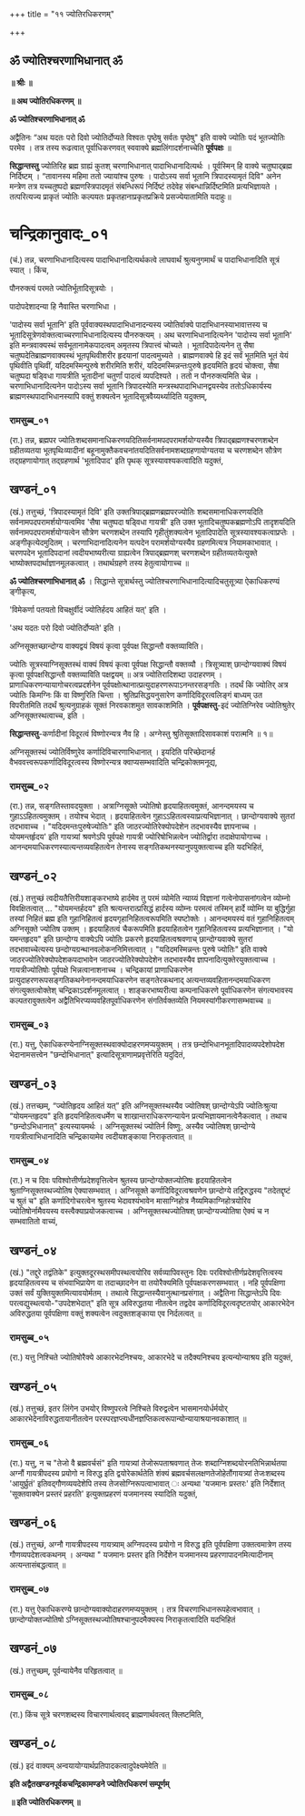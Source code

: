 +++
title = "११ ज्योतिरधिकरणम्"

+++


## ॐ ज्योतिश्चरणाभिधानात् ॐ

**॥ श्रीः ॥**

**॥ अथ ज्योतिरधिकरणम् ॥**

**ॐ ज्योतिश्चरणाभिधानात् ॐ**

अद्वैतिनः “अथ यदतः परो दिवो ज्योतिर्दोप्यते विश्वतः पृष्ठेषु सर्वतः पृष्ठेषु" इति वाक्ये ज्योतिः पदं भूतज्योतिः परमेव । तत्र तस्य रूढत्वात् पूर्वाधिकरणवत् स्ववाक्ये ब्रह्मलिंगादर्शनाच्चेति **पूर्वपक्षः** ॥

**सिद्धान्तस्तु** ज्योतिरिह ब्रह्म ग्राह्यं कुतश् चरणाभिधानात् पादाभिधानादित्यर्थः । पूर्वस्मिन् हि वाक्ये चतुष्पाद्ब्रह्म निर्दिष्टम् । “तावानस्य महिमा ततो ज्यायांश्च पुरुषः । पादोऽस्य सर्वा भूतानि त्रिपादस्यामृतं दिवि" अनेन मन्त्रेण तत्र यच्चतुष्पदो ब्रह्मणस्त्रिपादमृतं संबन्धिरूपं निर्दिष्टं तदेवेह संबन्धान्निर्दिष्टमिति प्रत्यभिज्ञायते । तत्परित्यज्य प्राकृतं ज्योतिः कल्पयतः प्रकृतहानाप्रकृतप्रक्रिये प्रसज्येयातामिति यदाहुः॥

# **चन्द्रिकानुवादः\_०१**

(चं.) तन्न, चरणाभिधानादित्यस्य पादाभिधानादित्यर्थकत्वे लाघवार्थं श्रुत्यनुगमार्थं च पादाभिधानादिति सूत्रं स्यात् । किंच,

पौनरुक्त्यं परमते ज्योतिर्भूतादिसूत्रयोः ।

पादोपदेशादन्या हि नैवास्ति चरणाभिधा ।

'पादोस्य सर्वा भूतानि' इति पूर्ववाक्यस्थपादाभिधानादन्यस्य ज्योतिर्वाक्ये पादाभिधानस्याभावात्तस्य च भूतादिसूत्रेणवोक्तत्वाच्चरणाभिधानादित्यस्य पौनरुक्त्यम् । अथ चरणाभिधानादित्यनेन 'पादोस्य सर्वा भूतानि' इति मन्त्रवाक्यस्थं सर्वभूतानामेकपादत्वम् अमृतस्य त्रिपात्त्वं चोच्यते । भूतादिपादेत्यनेन तु सैषा चतुष्पदेतिब्राह्मणवाक्यस्थं भूतपृथिवीशरीर हृदयानां पादत्वमुच्यते । ब्राह्मणवाक्ये हि इदं सर्वं भूतमिति भूतं येयं पृथिवीति पृथिवीं, यदिदमस्मिन्पुरुषे शरीरमिति शरीरं, यदिदमस्मिन्नन्तःपुरुषे हृदयमिति हृदयं चोक्त्वा, सैषा चतुष्पदा षड्विधा गायत्रीति भूतादीनां चतुर्णां पादत्वं व्यपदिश्यते । ततो न पौनरुक्त्यमिति चेन्न । चरणाभिधानादित्यनेन पादोऽस्य सर्वा भूतानि त्रिपादस्येति मन्त्रस्थपादाभिधानद्वयस्येव ततोऽधिकार्यस्य ब्राह्मणस्थपादाभिधानस्यापि वक्तुं शक्यत्वेन भूतादिसूत्रवैय्यर्थ्यादिति यदुक्तम्,

### **रामसुब्ब_०१**

(रा.) तन्न, ब्रह्मपर ज्योतिःशब्दसमानाधिकरणयदितिसर्वनामपदपरामर्शयोग्यस्यैव त्रिपाद्ब्रह्मणश्चरणशब्देन ग्रहीतव्यतया भूतपृथिःव्यादीनां बहूनामुक्तैकवचनांतयदितिसर्वनामशब्दग्रहणायोग्यतया च चरणशब्देन सौत्रेण तद्ग्रहणायोगात् तद्ग्रहणार्थ 'भूतादिपाद' इति पृथक् सूत्रस्यावश्यकत्वादिति यदुक्तं,

## **खण्डनं\_०१**

(खं.) तत्तुच्छं, 'त्रिपादस्यामृतं दिवि' इति उक्तत्रिपाद्ब्रह्मणब्रह्मपरज्योतिः शब्दसमानाधिकरणयदिति सर्वनामपदपरामर्शयोग्यत्वमिव 'सैषा चतुष्पदा षड्विधा गायत्री' इति उक्त भूतादिचतुष्पकब्रह्मणोऽपि तादृशयदिति सर्वनामपदपरामर्शयोग्यत्वेन सौत्रेण चरणशब्देन तस्यापि गृहीतुंशक्यत्वेन भूतादिपादेति सूत्रस्यावश्यकत्वाप्रप्तेः । अङ्गीकृत्येदमुदितम् । चरणाभिदानादित्यनेन यत्पदेन परामर्शयोग्यस्यैव ग्रहणमित्यत्र नियामकाभावात् । चरणपदेन भूतादिपदानां त्वदीयभाष्यरीत्या ग्राह्यत्वेन त्रिपाद्ब्रह्मणश् चरणशब्देन ग्रहीतव्यतयेत्युक्ते भाष्योक्तपदार्थाज्ञानमूलकत्वात् । तथार्थग्रहणे तस्य हेतुत्वायोगाच्च ॥

**ॐ ज्योतिश्चरणाभिधानात् ॐ** । सिद्धान्ते सूत्रार्थस्तु ज्योतिश्चरणाभिधानादित्यादिचतुसूत्र्या ऐकाधिकरण्यं ङ्गीकृत्य,

'विमेकर्णा पतयतो विचक्षुर्वीदं ज्योतिर्हदय आहितं यत्' इति ।

'अथ यदतः परो दिवो ज्योतिर्दोप्यते' इति ।

अग्निसूक्तच्छान्दोग्य वाक्यद्वयं विषयं कृत्वा पूर्वपक्ष सिद्धान्तौ वक्तव्याविति।

ज्योतिः सूत्रस्याग्निसूक्तस्थं वाक्यं विषयं कृत्वा पूर्वपक्ष सिद्धान्तौ वक्तव्यौ । त्रिसूत्र्याश् छान्दोग्यवाक्यं विषयं कृत्वा पूर्वपक्षसिद्धान्तौ वक्तव्याविति पक्षद्वयम् ॥ अत्र ज्योतिरादिशब्दा उदाहरणम् । प्राणाधिकरणन्यायागोचरत्वप्रदर्शनेन पूर्वपक्षोत्थानात्प्रत्युदाहरणरूपाऽनन्तरसङ्गतिः । तदर्थं कि ज्योतिर् अत्र ज्योतिः किमग्निः किं वा विष्णुरिति चिन्ता । श्रुतिप्रसिद्धयनुसारेण कर्णादिविदूरत्वलिङ्गं बाध्यम् उत विपरीतमिति तदर्थं श्रुत्यनुग्राहकं सूक्तं निरवकाशमुत सावकाशमिति । **पूर्वपक्षस्तु**-इदं ज्योतिग्निरेव ज्योतिश्रुतेर् अग्निसूक्तस्थत्वाच्च, इति ।

**सिद्धान्तस्तु**-कर्णादीनां विदूरत्वं विष्णोरन्यत्र नैव हि । अग्नेस्तु श्रुतिसूक्तादिसावकाशं परात्मनि ॥ १॥

अग्निसूक्तस्थं ज्योतिर्विष्णुरेव कर्णादिविचारणाभिधानात् । इयदिति परिच्छेदानर्ह वैभववत्त्वरूपकर्णादिविदूरत्वस्य विष्णोरन्यत्र क्वाप्यसम्भवादिति चन्द्रिकोक्तमनूद्य,

### **रामसुब्ब_०२**

(रा.) तन्न, सङ्गतिस्तावदयुक्ता । अत्राग्निसूक्ते ज्योतिषो हृदयाहितत्वमुक्तं, आनन्दमयस्य च गुहाऽऽहितत्वमुक्तम् । तयोश्च भेदात् । हृदयाहितत्वेन गुहाऽऽहितत्वस्याप्रत्यभिज्ञानात् । छान्दोग्यवाक्ये सुतरां तदभावाच्च । "यदिदमन्तःपुरुषेज्योतिः" इति जाठरज्योतिरेक्योपदेशेन तदभावस्यैव ज्ञापनाच्च । योयमन्तर्हृदय' इति गायत्र्यां श्रवणेऽपि पूर्वपक्षे गायत्री ज्योरिषोभिन्नत्वेन ज्योतिर्द्वारा तदाक्षेपायोगाच्च । आनन्दमयाधिकरणस्यात्यन्तव्यवहितत्वेन तेनास्य सङ्गतिकथनस्यानुपयुक्तत्वाच्च इति यदभिहितं,

## **खण्डनं\_०२**

(खं.) तत्तुच्छं त्वदीयतैत्तिरीयशाङ्करभाष्ये हार्दमेव तु परमं व्योमेति न्याय्यं विज्ञानां गत्वेनोपासनांगत्वेन व्योम्नो विवक्षितत्वात् ... "योयमन्तर्हदय" इति श्रत्यन्तरात्प्रसिद्धं हार्दस्य व्योम्नः परमत्वं तस्मिन् हार्दे व्योम्नि या बुद्धिर्गुहा तस्यां निहितं ब्रह्म इति गुहानिहितत्वं हृदयगृहानिहितत्वरूपमिति स्पष्टोक्तेः । आनन्दमयस्यं वतं गुहानिहितत्वम् अग्निसूक्ते ज्योतिष उक्तम् । हृदयाहितत्वं चैकरूपमिति हृदयाहितत्वेन गुहानिहितत्वस्य प्रत्यभिज्ञानात् । "यो यमन्तहृदय" इति छान्दोग्य वाक्येऽपि ज्योतिः प्रकरणे हृदयाहितत्वश्रवणाच् छान्दोग्यवाक्ये सुतरां तदभावाच्चेत्यस्य छन्दोग्यग्रन्थानवलोकननिमित्तत्वात् । "यदिदमस्मिन्नन्तः पुरुषे ज्योतिः" इति वाक्ये जाठरज्योतिरेक्योपदेशकपदाभावेन जाठरज्योतिरेक्योपदेशेन तदभावस्यैव ज्ञापनादित्युक्तेरयुक्तत्वाच्च । गायत्रीज्योतिषोः पूर्वपक्षे भिन्नत्वानाशनाच्च । चन्द्रिकायां प्राणाधिकरणेन प्रत्युदाहरणरूपसङ्गतिकथनेनानन्दमयाधिकरणेन सङ्गतेरकथनाद् अत्यन्तव्यवहितानन्दमयाधिकरण संगत्युक्तत्वोक्तेश् चन्द्रिकाऽदर्शनमूलत्वात् । शाङ्करभाष्यरीत्या कम्पनाधिकरणे पूर्वाधिकरणेन संगत्यभावस्य कल्पतरावुक्तत्वेन अद्वैतिभिरप्यव्यवहितपूर्वाधिकरणेन संगतिर्वक्तव्येति नियमस्यांगीकरणासम्भवाच्च ॥

### **रामसुब्ब_०३**

(रा.) यत्तु, ऐकाधिकरण्येनाग्निसूक्तस्थवाक्योदाहरणमप्ययुक्तम् । तत्र छन्दोभिधानभूतादिपादव्यपदेशोपदेश भेदानामसत्त्वेन "छन्दोभिधानात्" इत्यादिसूत्राणामप्रवृत्तेरिति यदुदितं,

## **खण्डनं\_०३**

(खं.) तत्तच्छम्, “ज्योतिहृदय आहितं यत्” इति अग्निसूक्तस्थस्यैव ज्योतिषश् छान्दोग्येऽपि ज्योतिःश्रुत्या “योयमन्तहृदय" इति हृदयनिहितत्वधर्मेण च शाखान्तराधिकरणन्यायेन प्रत्यभिज्ञायमानत्वेनैकत्वात् । तथाच "छन्दोऽभिधानात्" इत्यस्यायमर्थः । अग्निसूक्तस्थं ज्योतिर्न विष्णुः, अस्यैव ज्योतिषश् छान्दोग्ये गायत्रीत्वाभिधानादिति चन्द्रिकायामेव त्वदीयशङ्काया निराकृतत्वात् ॥

### **रामसुब्ब_०४**

(रा.) न च दिवः पविश्वोत्तीर्णप्रदेशवृत्तित्वेन श्रुतस्य छान्दोग्योक्तज्योतिषः हृदयाहितत्वेन श्रुताग्निसूक्तस्थज्योतिष ऐक्यासम्भवात् । अग्निसूक्ते कर्णादिविदूरत्वश्रवणेन छान्दोग्ये तद्विरुद्धस्य "तदेतद्दृष्टं च श्रुतं च" इति कर्णादिगोचरत्वेन श्रुतस्य भेदावश्यंभावेन मासाग्निहोत्र नैय्यमिकाग्निहोत्रयोरिव ज्योतिषोर्नामैवयस्य वस्त्वैक्याप्रयोजकत्वाच्च । अग्निसूक्तस्थज्योतिषश् छान्दोग्यज्योतिषा ऐक्यं च न सम्भवातितो वाच्यं,

## **खण्डनं\_०४**

(खं.) "तद्दुरे तद्वंतिके" इत्युक्तदूरस्थसमीपस्थत्वयोरिव सर्वव्यापिवस्तुनः दिवः परविश्वोत्तीर्णप्रदेशवृत्तित्वस्य हृदयाहितत्वस्य च संभवाभिप्रायेण वा तदाच्छादनेन वा तयोरैक्यमिति पूर्वपक्षकरणसम्भवात् । नहि पूर्वपक्षिणा उक्तं सर्वं युक्तियुक्तमित्यावयोर्मतम् । तथात्वे सिद्धान्तस्यैवानुत्थानप्रसंगात् । अद्वैतिना सिद्धान्तेऽपि दिवः परत्वद्युस्थत्वयो-"उपदेशभेदात्" इति सूत्र अविरुद्धतया नीतत्वेन तद्वदेव कर्णादिविदूरत्वदृष्टतयोर् आकारभेदेन अविरुद्धतया पूर्वपक्षिणा वक्तुं शक्यत्वेन त्वदुक्तशङ्काया एव निर्दलत्वत् ॥

### **रामसुब्ब_०५**

(रा.) यत्तु निश्चिते ज्योतिषोरैक्ये आकारभेदनिश्चयः, आकारभेदे च तदैक्यनिश्चय इत्यन्योन्याश्रय इति यदुक्तं,

## **खण्डनं\_०५**

(खं.) तत्तुच्छं, इतर लिंगेन उभयोर् विष्णुपरत्वे निश्चिते विरुद्वत्वेन भासमानयोर्धर्मयोर् आकारभेदेनाविरुद्धतायानीतत्वेन परस्परज्ञप्त्यधीनज्ञप्तिकत्वरूपान्योन्यायाश्रयानवकाशात् ॥

### **रामसुब्ब_०६**

(रा.) यत्तु, न च "तेजो वै ब्रह्मवर्चसं" इति गायत्र्यां तेजोरूपताश्रवणात् तेजः शब्दाग्निशब्दयोरनतिभिन्नार्थतया अग्नौं गायत्रीपदस्य प्रयोगो न विरुद्ध इति द्वयोरेकार्थतेति शंक्यं ब्रह्मवर्चसलक्षणतेजोहेतौंगायत्र्यां तेजःशब्दस्य 'आयुर्घ्रुतं' इतिवद्गौणव्ययदेशेपि तस्य तेजसोग्निरूपत्वाभावात् ः अन्यथा 'यजमानः प्रस्तरः' इति निर्देशात् 'सूक्तवाक्येन प्रस्तरं प्रहरति' इत्युक्तप्रहरणं यजमानस्य स्यादिति यदुक्तं,

## **खण्डनं\_०६**

(खं.) तत्तुच्छं, अग्नौ गायत्रीपदस्य गायत्र्याम् अग्निपदस्य प्रयोगो न विरुद्ध इति पूर्वपक्षिणा उक्तत्वमात्रेण तस्य गौणव्यपदेशत्वकथनम् । अन्यथा " यजमानः प्रस्तर इति निर्देशेन यजमानस्य प्रहरणापादनमित्यादीनाम् अत्यन्तासंबद्धत्वात् ॥

### **रामसुब्ब_०७**

(रा.) यत्तु ऐकाधिकरण्ये छान्दोग्यवाक्योदाहरणमप्ययुक्तम् । तत्र विचरणाभिधानरूपहेत्वभावात् । छान्दोग्योक्तज्योतिषो ऽग्निसूक्तस्थज्योतिषश्चानुपदमैक्यस्य निराकृतत्वादिति यदभिहितं

## **खण्डनं\_०७**

(खं.) तत्तुच्छम्, पूर्वन्यायेनैव परिहृतत्वात् ॥

### **रामसुब्ब_०८**

(रा.) किंच सूत्रे चरणशब्दस्य विचारणार्थत्ववद् ब्राह्मणार्थवत्वत् क्लिष्टमिति,

## **खण्डनं\_०८**

(खं.) इदं वाक्यम् अन्वयायोग्यार्थप्रतिपादकत्वादुपेक्ष्यमेवेति ॥

**इति अद्वैतखण्डनपूर्वकचन्द्रिकामण्डने ज्योतिरधिकरणं सम्पूर्णम्**

**॥ इति ज्योतिरधिकरणम् ॥**



